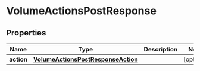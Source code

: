 

# VolumeActionsPostResponse


## Properties

| Name | Type | Description | Notes |
|------------ | ------------- | ------------- | -------------|
|**action** | [**VolumeActionsPostResponseAction**](VolumeActionsPostResponseAction.md) |  |  [optional] |



